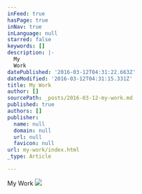 ```yaml
---
inFeed: true
hasPage: true
inNav: true
inLanguage: null
starred: false
keywords: []
description: |-
  My
  Work
datePublished: '2016-03-12T04:31:22.663Z'
dateModified: '2016-03-12T04:31:15.331Z'
title: My Work
author: []
sourcePath: _posts/2016-03-12-my-work.md
published: true
authors: []
publisher:
  name: null
  domain: null
  url: null
  favicon: null
url: my-work/index.html
_type: Article

---
```

My
Work
![](https://the-grid-user-content.s3-us-west-2.amazonaws.com/f41e9811-6a28-4355-b5d5-414b7c42a1ba.png)